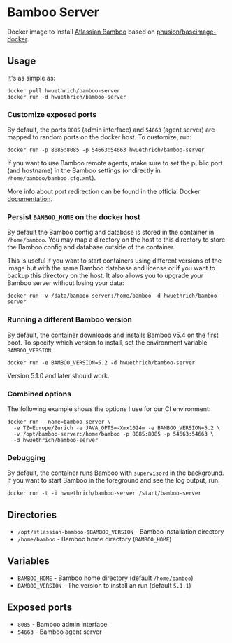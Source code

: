 # Bamboo Server

Docker image to install [Atlassian Bamboo](https://www.atlassian.com/software/bamboo) based on [phusion/baseimage-docker](https://github.com/phusion/baseimage-docker).

## Usage

It's as simple as:

```
docker pull hwuethrich/bamboo-server
docker run -d hwuethrich/bamboo-server
```

### Customize exposed ports

By default, the ports `8085` (admin interface) and `54663` (agent server) are mapped to random ports on the docker host. To customize, run:

```
docker run -p 8085:8085 -p 54663:54663 hwuethrich/bamboo-server
```

If you want to use Bamboo remote agents, make sure to set the public port (and hostname) in the Bamboo settings (or directly in `/home/bamboo/bamboo.cfg.xml`).

More info about port redirection can be found in the official Docker [documentation](https://docs.docker.com/reference/run/#expose-incoming-ports).

### Persist `BAMBOO_HOME` on the docker host

By default the Bamboo config and database is stored in the container in `/home/bamboo`. You may map a directory on the
host to this directory to store the Bamboo config and database outside of the container.

This is useful if you want to start containers using different versions of the image but
with the same Bamboo database and license or if you want to backup this directory on the
host. It also allows you to upgrade your Bamboo server without losing your data:

```
docker run -v /data/bamboo-server:/home/bamboo -d hwuethrich/bamboo-server
```

### Running a different Bamboo version

By default, the container downloads and installs Bamboo v5.4 on the first boot. To specify which version to install, set the environment variable `BAMBOO_VERSION`:

```
docker run -e BAMBOO_VERSION=5.2 -d hwuethrich/bamboo-server
```

Version 5.1.0 and later should work.

### Combined options

The following example shows the options I use for our CI environment:

```
docker run --name=bamboo-server \
  -e TZ=Europe/Zurich -e JAVA_OPTS=-Xmx1024m -e BAMBOO_VERSION=5.2 \
  -v /opt/bamboo-server:/home/bamboo -p 8085:8085 -p 54663:54663 \
  -d hwuethrich/bamboo-server
```

### Debugging

By default, the container runs Bamboo with `supervisord` in the background. If you want to start Bamboo in the foreground
and see the log output, run:

```
docker run -t -i hwuethrich/bamboo-server /start/bamboo-server
```

## Directories

* `/opt/atlassian-bamboo-$BAMBOO_VERSION` - Bamboo installation directory
* `/home/bamboo` - Bamboo home directory (`BAMBOO_HOME`)

## Variables

* `BAMBOO_HOME` - Bamboo home directory (default `/home/bamboo`)
* `BAMBOO_VERSION` - The version to install an run (default `5.1.1`)

## Exposed ports

* `8085` - Bamboo admin interface
* `54663` - Bamboo agent server
